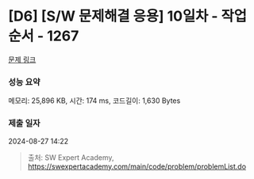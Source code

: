# [D6] [S/W 문제해결 응용] 10일차 - 작업순서 - 1267 

[문제 링크](https://swexpertacademy.com/main/code/problem/problemDetail.do?contestProbId=AV18TrIqIwUCFAZN) 

### 성능 요약

메모리: 25,896 KB, 시간: 174 ms, 코드길이: 1,630 Bytes

### 제출 일자

2024-08-27 14:22



> 출처: SW Expert Academy, https://swexpertacademy.com/main/code/problem/problemList.do